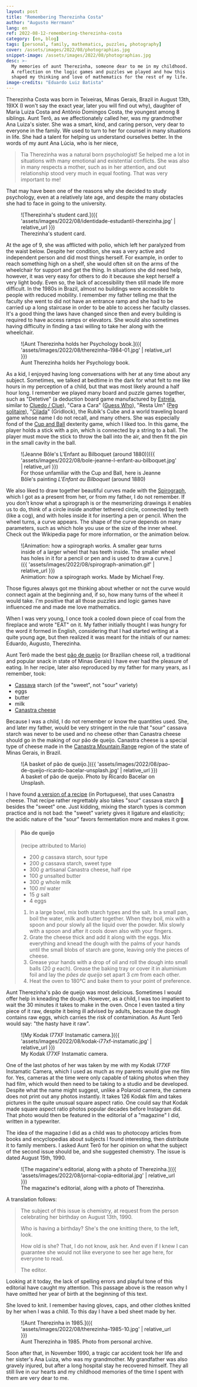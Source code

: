 ```yaml
---
layout: post
title: "Remembering Therezinha Costa"
author: "Augusto Herrmann"
lang: en
ref: 2022-08-12-remembering-therezinha-costa
category: [en, blog]
tags: [personal, family, mathematics, puzzles, photography]
cover: /assets/images/2022/08/photographias.jpg
snippet-image: /assets/images/2022/08/photographias.jpg
desc: >-
  My memories of aunt Therezinha, someone dear to me in my childhood.
  A reflection on the logic games and puzzles we played and how this
  shaped my thinking and love of mathematics for the rest of my life.
image-credits: "Eduardo Luiz Batista"
---
```


Therezinha Costa was born in Teixeiras, Minas Gerais, Brazil in August
13th, 19XX (I won't say the exact year, later you will find out why),
daughter of Maria Luiza Costa and Antônio Domingos Costa, the youngest
among 8 siblings. Aunt Terô, as we affectionately called her, was my
grandmother Ana Luiza's sister. She was a smart, kind, and caring person,
very dear to everyone in the family. We used to turn to her for counsel
in many situations in life. She had a talent for helping us understand
ourselves better. In the words of my aunt Ana Lúcia, who is her niece,

> Tia Therezinha was a natural born psychologist! Se helped me a lot in
> situations with many emotional and existential conflicts. She was also
> in many respects a mother, such as in her attention, and out
> relationship stood very much in equal footing. That was very important
> to me!

That may have been one of the reasons why she decided to
study psychology, even at a relatively late age, and despite the many
obstacles she had to face in going to the university.

<figure markdown="1">
![Therezinha's student card.]({{ 'assets/images/2022/08/identidade-estudantil-therezinha.jpg' | relative_url }})
<figcaption>Therezinha's student card.</figcaption>
</figure>

At the age of 9, she was afflicted with polio, which left her paralyzed
from the waist below. Despite her condition, she was a very active and
independent person and did most things herself. For example, in order to
reach something high on a shelf, she would often sit on the arms of the
wheelchair for support and get the thing. In situations she did need
help, however, it was very easy for others to do it because she kept
herself a very light body. Even so, the lack of accessibility then still
made life more difficult. In the 1980s in Brazil, almost no buildings
were accessible to people with reduced mobility. I remember my father
telling me that the faculty she went to did not have an entrance ramp and
she had to be carried up a long staircase in order to be able to access
her faculty classes. It's a good thing the laws have changed since then
and every building is required to have access ramps or elevators. She
would also sometimes having difficulty in finding a taxi willing to take
her along with the wheelchair.

<figure markdown="1">
![Aunt Therezinha holds her Psychology book.]({{ 'assets/images/2022/08/therezinha-1984-01.jpg' | relative_url }})
<figcaption>Aunt Therezinha holds her Psychology book.</figcaption>
</figure>

As a kid, I enjoyed having long conversations with her at any time about
any subject. Sometimes, we talked at bedtime in the dark for what felt to
me like hours in my perception of a child, but that was most likely
around a half hour long. I remember we played many board and puzzle games
together, such as "Detetive" (a deduction board game manufactured by
[Estrela](https://en.wikipedia.org/wiki/Estrela_(company)), similar to
[Cluedo / Clue](https://en.wikipedia.org/wiki/Cluedo)), "Cara a Cara"
([Guess Who](https://en.wikipedia.org/wiki/Guess_Who%3F)), "Resta Um"
([Peg solitaire](https://en.wikipedia.org/wiki/Peg_solitaire)),
"[Cilada](https://pt.everybodywiki.com/Cilada_(jogo))" (Gridlock),
the Rubik's Cube and a world traveling board game whose name I do not
recall, and many others. She was especially fond of the
[Cup and Ball](https://en.wikipedia.org/wiki/Cup-and-ball) dexterity
game, which I liked too. In this game, the player holds a stick with a pin,
which is connected by a string to a ball. The player must move the stick
to throw the ball into the air, and then fit the pin in the small cavity
in the ball.

<figure markdown="1">
![Jeanne Bôle's L'Enfant au Bilboquet (around 1880)]({{ 'assets/images/2022/08/bole-jeanne-l-enfant-au-bilboquet.jpg' | relative_url }})
<figcaption>For those unfamiliar with the Cup and Ball, here is Jeanne
Bôle's painting <em lang="fr">L'Enfant au Bilboquet</em> (around 1880)</figcaption>
</figure>

We also liked to draw together beautiful curves made with the
[Spirograph](https://en.wikipedia.org/wiki/Spirograph), which I got as a
present from her, or from my father, I do not remember. If you don't know
what a spirograph is or the mesmerizing drawings it enables us to do,
think of a circle inside another tethered circle, connected by teeth
(like a cog), and with holes inside it for inserting a pen or pencil.
When the wheel turns, a curve appears. The shape of the curve depends on
many parameters, such as which hole you use or the size of the inner
wheel. Check out the Wikipedia page for more information, or the
animation below.

<figure markdown="1">
![Animation: how a spirograph works. A smaller gear turns inside of a larger wheel that has teeth inside. The smaller wheel has holes in it for a pencil or pen and is used to draw a curve.]({{ 'assets/images/2022/08/spirograph-animation.gif' | relative_url }})
<figcaption>Animation: how a spirograph works. Made by Michael Frey.</figcaption>
</figure>

Those figures always got me thinking about whether or not the curve would
connect again at the beginning and, if so, how many turns of the wheel it
would take. I'm positive that all those puzzles and logic games have
influenced me and made me love mathematics.

When I was very young, I once took a cooled down piece of coal from the
fireplace and wrote "EAT" on it. My father initially thought I was hungry
for the word it formed in English, considering that I had started writing
at a quite young age, but then realized it was meant for the initials of
our names: Eduardo, Augusto, Therezinha.

Aunt Terô made the best
[pão de queijo](https://en.wikipedia.org/wiki/P%C3%A3o_de_queijo)
(or Brazilian cheese roll, a traditional and popular snack in state of
Minas Gerais) I have ever had the pleasure of eating. In her recipe,
later also reproduced by my father for many years, as I remember, took:

* [Cassava](https://en.wikipedia.org/wiki/Cassava) starch (of the
  "sweet", not "sour" variety)
* eggs
* butter
* milk
* [Canastra cheese](https://en.wikipedia.org/wiki/Canastra_cheese)

Because I was a child, I do not remember or know the quantities used.
She, and later my father, would be very stringent in the rule that "sour"
cassava starch was never to be used and no cheese other than Canastra
cheese should go in the making of our pão de queijo. Canastra cheese is a
special type of cheese made in the
[Canastra Mountain Range](https://en.wikipedia.org/wiki/Serra_da_Canastra_National_Park)
region of the state of Minas Gerais, in Brazil.

<figure markdown="1">
![A basket of pão de queijo.]({{ 'assets/images/2022/08/pao-de-queijo-ricardo-bacelar-unsplash.jpg' | relative_url }})
<figcaption>A basket of pão de queijo. Photo by Ricardo Bacelar on Unsplash.</figcaption>
</figure>

I have found
[a version of a recipe](https://www.serradacanastra.com.br/queijo-canastra/receitas/pao-de-queijo-com-queijo-canastra-meia-cura)
(in Portuguese), that uses Canastra cheese. That recipe rather regrettably also
takes "sour" cassava starch 😬 besides the "sweet" one. Just kidding,
mixing the starch types is common practice and is not bad: the "sweet"
variety gives it ligature and elasticity; the acidic nature of the "sour"
favors fermentation more and makes it grow.

> #### Pão de queijo
> (recipe attributed to Mario)
> 
> * 200 _g_ cassava starch, sour type
> * 200 _g_ cassava starch, sweet type
> * 300 _g_ artisanal Canastra cheese, half ripe
> * 100 _g_ unsalted butter
> * 300 _g_ whole milk
> * 100 _ml_ water
> * 15 _g_ salt
> * 4 eggs
> 
> 1. In a large bowl, mix both starch types and the salt. In a small pan,
>    boil the water, milk and butter together. When they boil, mix with a
>    spoon and pour slowly all the liquid over the powder. Mix slowly with
>    a spoon and after it cools down also with your fingers.
> 2. Grate the cheese thick and add it along with the eggs. Mix everything
>    and knead the dough with the palms of your hands until the small
>    blobs of starch are gone, leaving only the pieces of cheese.
> 3. Grease your hands with a drop of oil and roll the dough into small
>    balls (20 _g_ each). Grease the baking tray or cover it in aluminium
>    foil and lay the *pães de queijo* set apart 3 _cm_ from each other.
> 4. Heat the oven to 180°C and bake them to your point of preference.

Aunt Therezinha's pão de queijo was most delicious. Sometimes I would
offer help in kneading the dough. However, as a child, I was too
impatient to wait the 30 minutes it takes to make in the oven. Once I
even tasted a tiny piece of it raw, despite it being ill advised by
adults, because the dough contains raw eggs, which carries the risk of
contamination. As Aunt Terô would say: "the hasty have it raw".

<figure markdown="1">
![My Kodak I77XF Instamatic camera.]({{ 'assets/images/2022/08/kodak-i77xf-instamatic.jpg' | relative_url }})
<figcaption>My Kodak I77XF Instamatic camera.</figcaption>
</figure>

One of the last photos of her was taken by me with my Kodak I77XF
Instamatic Camera, which I used as much as my parents would give me film
for. Yes, cameras at the time were only capable of taking photos when
they had film, which would then need to be taking to a studio and be
developed. Despite what the name might suggest, unlike a Polaroid camera,
the camera does not print out any photos instantly. It takes 126 Kodak
film and takes pictures in the quite unusual square aspect ratio. One
could say that Kodak made square aspect ratio photos popular decades
before Instagram did. That photo would then be featured in the editorial
of a "magazine" I did, written in a typewriter.

The idea of the magazine I did as a child was to photocopy articles from
books and encyclopedias about subjects I found interesting, then
distribute it to family members. I asked Aunt Terô for her opinion on
what the subject of the second issue should be, and she suggested
chemistry. The issue is dated August 15th, 1990.

<figure markdown="1">
![The magazine's editorial, along with a photo of Therezinha.]({{ 'assets/images/2022/08/jornal-copia-editorial.jpg' | relative_url }})
<figcaption>The magazine's editorial, along with a photo of Therezinha.</figcaption>
</figure>

A translation follows:

> The subject of this issue is chemistry, at request from the person
> celebrating her birthday on August 13th, 1990.
> 
> Who is having a birthday? She's the one knitting there, to the left,
> look.
> 
> How old is she? That, I do not know, ask her. And even if I knew I can
> guarantee she would not like everyone to see her age here, for everyone
> to read.
> 
> The editor.

Looking at it today, the lack of spelling errors and playful tone of this
editorial have caught my attention. This passage above is the reason why
I have omitted her year of birth at the beginning of this text.

She loved to knit. I remember having gloves, caps, and other clothes
knitted by her when I was a child. To this day I have a bed sheet made
by her.

<figure markdown="1">
![Aunt Therezinha in 1985.]({{ 'assets/images/2022/08/therezinha-1985-10.jpg' | relative_url }})
<figcaption>Aunt Therezinha in 1985. Photo from personal archive.</figcaption>
</figure>

Soon after that, in November 1990, a tragic car accident took her life
and her sister's Ana Luiza, who was my grandmother. My grandfather was
also gravely injured, but after a long hospital stay he recovered himself.
They all still live in our hearts and my childhood memories of the time
I spent with them are very dear to me.
